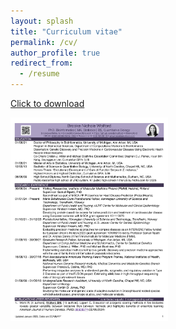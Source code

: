 ```yaml
---
layout: splash
title: "Curriculum vitae"
permalink: /cv/
author_profile: true
redirect_from:
  - /resume
---
```


[Click to download](https://github.com/bnwolford/bnwolford.github.io/raw/master/files/BW_CV_Feb_v1_2025.pdf)   

<a href="https://github.com/bnwolford/bnwolford.github.io/raw/master/files/BW_CV_Feb_v1_2025.pdf" download="BW_CV_Sept_2023.pdf"><img src="../images/BW_CV_Feb_v1_2025_page1.jpg" height="50%" width="50%"></a>


